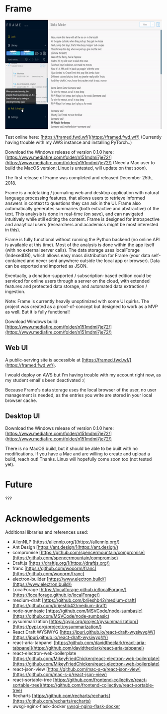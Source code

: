 # Frame

<img src="screenshots/Frame-animated-demo.gif" height="350" alt="Frame - Demo (Animated)"/>

Test online here: [https://framed.fwd.wf/](https://framed.fwd.wf/) (Currently having trouble with my AWS instance and installing PyTorch..)

Download the Windows release of version 0.1.0 here: [https://www.mediafire.com/folder/n151mdmi7je72/](https://www.mediafire.com/folder/n151mdmi7je72/) (Need a Mac user to build the MacOS version; Linux is untested, will update on that soon).

The first release of Frame was completed and released December 25th, 2018.

Frame is a notetaking / journaling web and desktop application with natural language processing features, that allows users to retrieve informed answers in context to questions they can ask in the UI. Frame also automatically generates summaries (both extractive and abstractive) of the text. This analysis is done in real-time (on save), and can navigated intuitively while still editing the content. Frame is designed for introspective and analytical users (researchers and academics might be most interested in this).

Frame is fully functional without running the Python backend (no online API is available at this time). Most of the analysis is done within the app itself (with no external server calls). The data storage uses localForage (IndexedDB), which allows easy mass distribution for Frame (your data self-contained and never sent anywhere outside the local app or browser). Data can be exported and imported as JSON.

Eventually, a donation-supported / subscription-based edition could be serviced for online users through a server on the cloud, with extended features and protected data storage, and automated data extraction / ingestion.

Note: Frame is currently heavily unoptimized with some UI quirks. The project was created as a proof-of-concept but designed to work as a MVP as well. But it is fully functional!

Download Windows build: [https://www.mediafire.com/folder/n151mdmi7je72/](https://www.mediafire.com/folder/n151mdmi7je72/)

## Web UI

A public-serving site is accessible at [https://framed.fwd.wf/](https://framed.fwd.wf/). 

I would deploy on AWS but I'm having trouble with my account right now, as my student email's been deactivated :(

Because Frame's data storage uses the local browser of the user, no user management is needed, as the entries you write are stored in your local browser cache. 

## Desktop UI

Download the Windows release of version 0.1.0 here: [https://www.mediafire.com/folder/n151mdmi7je72/](https://www.mediafire.com/folder/n151mdmi7je72/)

There is no MacOS build, but it should be able to be built with no modifications. If you have a Mac and are willing to create and upload a build, reach out! Thanks. Linux will hopefully come soon too (not tested yet).

# Future

???

# Acknowledgements

Additional libraries and references used:

- AllenNLP [https://allennlp.org/](https://allennlp.org/)
- Ant Design [https://ant.design/](https://ant.design/)
- compromise [https://github.com/spencermountain/compromise](https://github.com/spencermountain/compromise)
- Draft.js [https://draftjs.org/](https://draftjs.org/)
- franc [https://github.com/wooorm/franc](https://github.com/wooorm/franc)
- electron-builder [https://www.electron.build/](https://www.electron.build/)
- LocalForage [https://localforage.github.io/localForage/](https://localforage.github.io/localForage/)
- medium-draft [https://github.com/brijeshb42/medium-draft](https://github.com/brijeshb42/medium-draft)
- node-sumbasic [https://github.com/MSVCode/node-sumbasic](https://github.com/MSVCode/node-sumbasic)
- pysummarization [https://pypi.org/project/pysummarization/](https://pypi.org/project/pysummarization/)
- React Draft WYSIWYG [https://jpuri.github.io/react-draft-wysiwyg/#/](https://jpuri.github.io/react-draft-wysiwyg/#/)
- react-aria-tabpanel [https://github.com/davidtheclark/react-aria-tabpanel](https://github.com/davidtheclark/react-aria-tabpanel)
- react-electron-web-boilerplate [https://github.com/MikeyFriedChicken/react-electron-web-boilerplate](https://github.com/MikeyFriedChicken/react-electron-web-boilerplate)
- react-json-view [https://github.com/mac-s-g/react-json-view](https://github.com/mac-s-g/react-json-view)
- react-sortable-tree [https://github.com/frontend-collective/react-sortable-tree](https://github.com/frontend-collective/react-sortable-tree)
- Recharts [https://github.com/recharts/recharts](https://github.com/recharts/recharts)
- uwsgi-nginx-flask-docker [uwsgi-nginx-flask-docker](uwsgi-nginx-flask-docker)